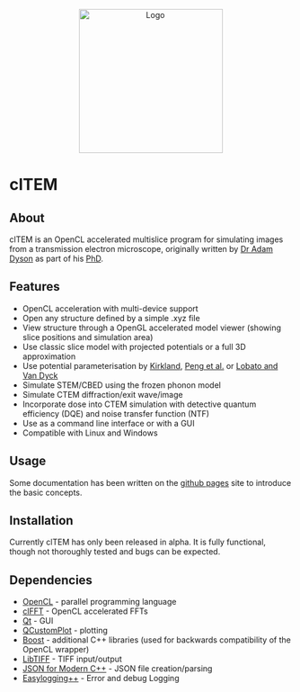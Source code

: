 
<p align="center"> 
<img src="https://jjppeters.github.io/clTEM/assets/logo.svg" alt="Logo" width="256px"/>
</p>

# clTEM  
## About  
clTEM is an OpenCL accelerated multislice program for simulating images from a transmission electron microscope, originally written by [Dr Adam Dyson](https://github.com/ADyson) as part of his [PhD](http://wrap.warwick.ac.uk/72953/).  

## Features
- OpenCL acceleration with multi-device support
- Open any structure defined by a simple .xyz file
- View structure through a OpenGL accelerated model viewer (showing slice positions and simulation area)
- Use classic slice model with projected potentials or a full 3D approximation
- Use potential parameterisation by [Kirkland](https://www.springer.com/gp/book/9781441965325), [Peng et al.](dx.doi.org/10.1107/S0108767395014371) or [Lobato and Van Dyck](dx.doi.org/10.1107/S205327331401643X)
- Simulate STEM/CBED using the frozen phonon model
- Simulate CTEM diffraction/exit wave/image
- Incorporate dose into CTEM simulation with detective quantum efficiency (DQE) and noise transfer function (NTF)
- Use as a command line interface or with a GUI
- Compatible with Linux and Windows

## Usage
Some documentation has been written on the [github pages](https://jjppeters.github.io/clTEM/guide) site to introduce the basic concepts.

## Installation
Currently clTEM has only been released in alpha. It is fully functional, though not thoroughly tested and bugs can be expected.

## Dependencies  
  
 - [OpenCL](https://www.khronos.org/opencl/) - parallel programming language  
 - [clFFT](https://github.com/clMathLibraries/clFFT) - OpenCL accelerated FFTs  
 - [Qt](http://www.qt.io/) - GUI  
 - [QCustomPlot](http://qcustomplot.com/) - plotting  
 - [Boost](https://www.boost.org/) - additional C++ libraries (used for backwards compatibility of the OpenCL wrapper)  
 - [LibTIFF](http://simplesystems.org/libtiff/) - TIFF input/output  
 - [JSON for Modern C++](https://github.com/nlohmann/json) - JSON file creation/parsing
 - [Easylogging++](https://github.com/zuhd-org/easyloggingpp) - Error and debug Logging

